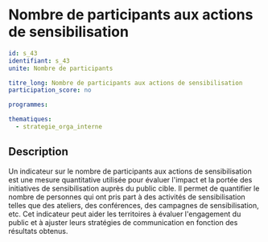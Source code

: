 # Nombre de participants aux actions de sensibilisation

```yaml
id: s_43
identifiant: s_43
unite: Nombre de participants

titre_long: Nombre de participants aux actions de sensibilisation
participation_score: no

programmes:

thematiques:
  - strategie_orga_interne
```
## Description
Un indicateur sur le nombre de participants aux actions de sensibilisation est une mesure quantitative utilisée pour évaluer l'impact et la portée des initiatives de sensibilisation auprès du public cible. Il permet de quantifier le nombre de personnes qui ont pris part à des activités de sensibilisation telles que des ateliers, des conférences, des campagnes de sensibilisation, etc. Cet indicateur peut aider les territoires à évaluer l'engagement du public et à ajuster leurs stratégies de communication en fonction des résultats obtenus.
